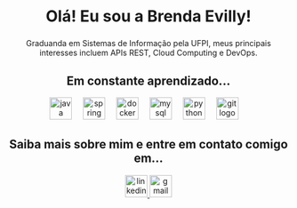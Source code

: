 <h1 align="center">Olá! Eu sou a Brenda Evilly!</h1>

###

<p align="center">Graduanda em Sistemas de Informação pela UFPI, meus principais interesses incluem APIs REST, Cloud Computing e DevOps. </p>

###

<h2 align="center">Em constante aprendizado...</h2>

<div align="center">
  <img src="https://skillicons.dev/icons?i=java" height="40" alt="java logo"  />
  <img width="12" />
  <img src="https://skillicons.dev/icons?i=spring" height="40" alt="spring logo"  />
  <img width="12" />
  <img src="https://skillicons.dev/icons?i=docker" height="40" alt="docker logo"  />
  <img width="12" />
  <img src="https://skillicons.dev/icons?i=mysql" height="40" alt="mysql logo"  />
  <img width="12" />
  <img src="https://skillicons.dev/icons?i=py" height="40" alt="python logo"  />
  <img width="12" />
  <img src="https://skillicons.dev/icons?i=git" height="40" alt="git logo"  />
  <img width="12" />
 
</div>

###

<h2 align="center">Saiba mais sobre mim e entre em contato comigo em...</h2>

<div align="center">
  <a href="https://www.linkedin.com/in/brendaevilly" target="_blank">
    <img src="https://img.shields.io/static/v1?message=LinkedIn&logo=linkedin&label=&color=1BA6EF&logoColor=white&labelColor=&style=for-the-badge" height="40" alt="linkedin logo"  />
  </a>
  <a href="brendaevilly014@gmail.com" target="_blank">
    <img src="https://img.shields.io/static/v1?message=Gmail&logo=gmail&label=&color=F50E26&logoColor=white&labelColor=&style=for-the-badge" height="40" alt="gmail logo"  />
  </a>
</div>

###
